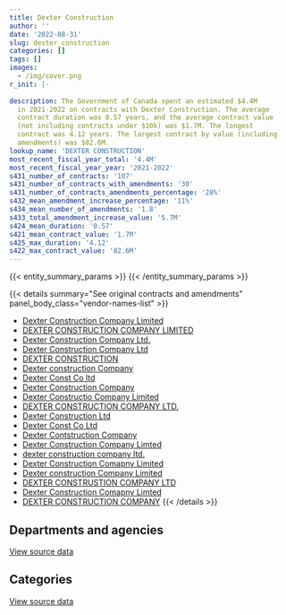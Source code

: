 ```yaml
---
title: Dexter Construction
author: ''
date: '2022-08-31'
slug: dexter_construction
categories: []
tags: []
images:
  - /img/cover.png
r_init: |-
  
description: The Government of Canada spent an estimated $4.4M
  in 2021-2022 on contracts with Dexter Construction. The average
  contract duration was 0.57 years, and the average contract value
  (not including contracts under $10k) was $1.7M. The longest
  contract was 4.12 years. The largest contract by value (including
  amendments) was $82.6M.
lookup_name: 'DEXTER CONSTRUCTION'
most_recent_fiscal_year_total: '4.4M'
most_recent_fiscal_year_year: '2021-2022'
s431_number_of_contracts: '107'
s431_number_of_contracts_with_amendments: '30'
s431_number_of_contracts_amendments_percentage: '28%'
s432_mean_amendment_increase_percentage: '11%'
s434_mean_number_of_amendments: '1.8'
s433_total_amendment_increase_value: '5.7M'
s424_mean_duration: '0.57'
s421_mean_contract_value: '1.7M'
s425_max_duration: '4.12'
s422_max_contract_value: '82.6M'
---
```


<script src="/rmarkdown-libs/htmlwidgets/htmlwidgets.js"></script>
<link href="/rmarkdown-libs/datatables-css/datatables-crosstalk.css" rel="stylesheet" />
<script src="/rmarkdown-libs/datatables-binding/datatables.js"></script>
<script src="/rmarkdown-libs/jquery/jquery-3.6.0.min.js"></script>
<link href="/rmarkdown-libs/dt-core-bootstrap/css/dataTables.bootstrap.min.css" rel="stylesheet" />
<link href="/rmarkdown-libs/dt-core-bootstrap/css/dataTables.bootstrap.extra.css" rel="stylesheet" />
<script src="/rmarkdown-libs/dt-core-bootstrap/js/jquery.dataTables.min.js"></script>
<script src="/rmarkdown-libs/dt-core-bootstrap/js/dataTables.bootstrap.min.js"></script>
<link href="/rmarkdown-libs/crosstalk/css/crosstalk.min.css" rel="stylesheet" />
<script src="/rmarkdown-libs/crosstalk/js/crosstalk.min.js"></script>
<script src="/rmarkdown-libs/htmlwidgets/htmlwidgets.js"></script>
<link href="/rmarkdown-libs/datatables-css/datatables-crosstalk.css" rel="stylesheet" />
<script src="/rmarkdown-libs/datatables-binding/datatables.js"></script>
<script src="/rmarkdown-libs/jquery/jquery-3.6.0.min.js"></script>
<link href="/rmarkdown-libs/dt-core-bootstrap/css/dataTables.bootstrap.min.css" rel="stylesheet" />
<link href="/rmarkdown-libs/dt-core-bootstrap/css/dataTables.bootstrap.extra.css" rel="stylesheet" />
<script src="/rmarkdown-libs/dt-core-bootstrap/js/jquery.dataTables.min.js"></script>
<script src="/rmarkdown-libs/dt-core-bootstrap/js/dataTables.bootstrap.min.js"></script>
<link href="/rmarkdown-libs/crosstalk/css/crosstalk.min.css" rel="stylesheet" />
<script src="/rmarkdown-libs/crosstalk/js/crosstalk.min.js"></script>

{{< entity_summary_params >}}
{{< /entity_summary_params >}}

{{< details summary="See original contracts and amendments" panel_body_class="vendor-names-list" >}}
- [Dexter Construction Company Limited](https://search.open.canada.ca/en/ct/?sort=contract_value_f%20desc&page=1&search_text=%22Dexter%20Construction%20Company%20Limited%22)
- [DEXTER CONSTRUCTION COMPANY LIMITED](https://search.open.canada.ca/en/ct/?sort=contract_value_f%20desc&page=1&search_text=%22DEXTER%20CONSTRUCTION%20COMPANY%20LIMITED%22)
- [Dexter Construction Company Ltd.](https://search.open.canada.ca/en/ct/?sort=contract_value_f%20desc&page=1&search_text=%22Dexter%20Construction%20Company%20Ltd.%22)
- [Dexter Construction Company Ltd](https://search.open.canada.ca/en/ct/?sort=contract_value_f%20desc&page=1&search_text=%22Dexter%20Construction%20Company%20Ltd%22)
- [DEXTER CONSTRUCTION](https://search.open.canada.ca/en/ct/?sort=contract_value_f%20desc&page=1&search_text=%22DEXTER%20CONSTRUCTION%22)
- [Dexter construction Company](https://search.open.canada.ca/en/ct/?sort=contract_value_f%20desc&page=1&search_text=%22Dexter%20construction%20Company%22)
- [Dexter Const Co ltd](https://search.open.canada.ca/en/ct/?sort=contract_value_f%20desc&page=1&search_text=%22Dexter%20Const%20Co%20ltd%22)
- [Dexter Construction Company](https://search.open.canada.ca/en/ct/?sort=contract_value_f%20desc&page=1&search_text=%22Dexter%20Construction%20Company%22)
- [Dexter Constructio Company Limited](https://search.open.canada.ca/en/ct/?sort=contract_value_f%20desc&page=1&search_text=%22Dexter%20Constructio%20Company%20Limited%22)
- [DEXTER CONSTRUCTION COMPANY LTD.](https://search.open.canada.ca/en/ct/?sort=contract_value_f%20desc&page=1&search_text=%22DEXTER%20CONSTRUCTION%20COMPANY%20LTD.%22)
- [Dexter Construction Ltd](https://search.open.canada.ca/en/ct/?sort=contract_value_f%20desc&page=1&search_text=%22Dexter%20Construction%20Ltd%22)
- [Dexter Const Co Ltd](https://search.open.canada.ca/en/ct/?sort=contract_value_f%20desc&page=1&search_text=%22Dexter%20Const%20Co%20Ltd%22)
- [Dexter Contstruction Company](https://search.open.canada.ca/en/ct/?sort=contract_value_f%20desc&page=1&search_text=%22Dexter%20Contstruction%20Company%22)
- [Dexter Construction Company Limted](https://search.open.canada.ca/en/ct/?sort=contract_value_f%20desc&page=1&search_text=%22Dexter%20Construction%20Company%20Limted%22)
- [dexter construction company ltd.](https://search.open.canada.ca/en/ct/?sort=contract_value_f%20desc&page=1&search_text=%22dexter%20construction%20company%20ltd.%22)
- [Dexter Construction Comapny Limited](https://search.open.canada.ca/en/ct/?sort=contract_value_f%20desc&page=1&search_text=%22Dexter%20Construction%20Comapny%20Limited%22)
- [Dexter construction Company Limited](https://search.open.canada.ca/en/ct/?sort=contract_value_f%20desc&page=1&search_text=%22Dexter%20construction%20Company%20Limited%22)
- [DEXTER CONSTRUSTION COMPANY LTD](https://search.open.canada.ca/en/ct/?sort=contract_value_f%20desc&page=1&search_text=%22DEXTER%20CONSTRUSTION%20COMPANY%20LTD%22)
- [Dexter Construction Comapny Limted](https://search.open.canada.ca/en/ct/?sort=contract_value_f%20desc&page=1&search_text=%22Dexter%20Construction%20Comapny%20Limted%22)
- [DEXTER CONSTRUCTION COMPANY](https://search.open.canada.ca/en/ct/?sort=contract_value_f%20desc&page=1&search_text=%22DEXTER%20CONSTRUCTION%20COMPANY%22)
{{< /details >}}

## Departments and agencies

<div id="htmlwidget-1" style="width:100%;height:auto;" class="datatables html-widget"></div>
<script type="application/json" data-for="htmlwidget-1">{"x":{"style":"bootstrap","filter":"none","vertical":false,"data":[["<a href=\"/departments/cfia-acia/\">Canadian Food Inspection Agency<\/a>","<a href=\"/departments/dnd-mdn/\">National Defence<\/a>","<a href=\"/departments/pc/\">Parks Canada<\/a>","<a href=\"/departments/pwgsc-tpsgc/\">Public Services and Procurement Canada<\/a>"],[28686.75,2494681.31,13404072.11,4355291.66],[null,319856.42,6414093.75,2679582.25],[null,4277034.24,351366.4,5677108.47],[null,1494492.57,2302643.8,641125]],"container":"<table class=\"table table-striped table-hover row-border order-column display\">\n  <thead>\n    <tr>\n      <th>Department<\/th>\n      <th>2018-2019<\/th>\n      <th>2019-2020<\/th>\n      <th>2020-2021<\/th>\n      <th>2021-2022<\/th>\n    <\/tr>\n  <\/thead>\n<\/table>","options":{"order":[[4,"desc"]],"pageLength":10,"autoWidth":true,"columnDefs":[{"targets":1,"render":"function(data, type, row, meta) {\n    return type !== 'display' ? data : DTWidget.formatCurrency(data, \"$\", 2, 3, \",\", \".\", true, null);\n  }"},{"targets":2,"render":"function(data, type, row, meta) {\n    return type !== 'display' ? data : DTWidget.formatCurrency(data, \"$\", 2, 3, \",\", \".\", true, null);\n  }"},{"targets":3,"render":"function(data, type, row, meta) {\n    return type !== 'display' ? data : DTWidget.formatCurrency(data, \"$\", 2, 3, \",\", \".\", true, null);\n  }"},{"targets":4,"render":"function(data, type, row, meta) {\n    return type !== 'display' ? data : DTWidget.formatCurrency(data, \"$\", 2, 3, \",\", \".\", true, null);\n  }"},{"width":"16%","targets":[1,2,3,4]},{"className":"dt-right","targets":[1,2,3,4]}],"orderClasses":false}},"evals":["options.columnDefs.0.render","options.columnDefs.1.render","options.columnDefs.2.render","options.columnDefs.3.render"],"jsHooks":[]}</script>
<p class="text-right">
<a href="https://github.com/GoC-Spending/contracts-data/tree/main/data/out/vendors/dexter_construction/summary_by_fiscal_year_by_department.csv" class="source-data-link btn btn-link">View source data</a>
</p>

## Categories

<div id="htmlwidget-2" style="width:100%;height:auto;" class="datatables html-widget"></div>
<script type="application/json" data-for="htmlwidget-2">{"x":{"style":"bootstrap","filter":"none","vertical":false,"data":[["<a href=\"/categories/facilities_and_construction/\">Facilities and construction<\/a>","<a href=\"/categories/office_management/\">Office management<\/a>","<a href=\"/categories/professional_services/\">Professional services<\/a>","<a href=\"/categories/transportation_and_logistics/\">Transportation and logistics<\/a>","<a href=\"/categories/industrial_products_and_services/\">Industrial products and services<\/a>"],[19347302.3,128802.3,806627.23,null,null],[9393678.83,null,19853.6,null,null],[9984594.65,null,45029.46,275885,null],[3940311.37,null,479550,null,18400]],"container":"<table class=\"table table-striped table-hover row-border order-column display\">\n  <thead>\n    <tr>\n      <th>Category<\/th>\n      <th>2018-2019<\/th>\n      <th>2019-2020<\/th>\n      <th>2020-2021<\/th>\n      <th>2021-2022<\/th>\n    <\/tr>\n  <\/thead>\n<\/table>","options":{"order":[[4,"desc"]],"dom":"t","pageLength":30,"autoWidth":true,"columnDefs":[{"targets":1,"render":"function(data, type, row, meta) {\n    return type !== 'display' ? data : DTWidget.formatCurrency(data, \"$\", 2, 3, \",\", \".\", true, null);\n  }"},{"targets":2,"render":"function(data, type, row, meta) {\n    return type !== 'display' ? data : DTWidget.formatCurrency(data, \"$\", 2, 3, \",\", \".\", true, null);\n  }"},{"targets":3,"render":"function(data, type, row, meta) {\n    return type !== 'display' ? data : DTWidget.formatCurrency(data, \"$\", 2, 3, \",\", \".\", true, null);\n  }"},{"targets":4,"render":"function(data, type, row, meta) {\n    return type !== 'display' ? data : DTWidget.formatCurrency(data, \"$\", 2, 3, \",\", \".\", true, null);\n  }"},{"width":"16%","targets":[1,2,3,4]},{"className":"dt-right","targets":[1,2,3,4]}],"orderClasses":false,"lengthMenu":[10,25,30,50,100]}},"evals":["options.columnDefs.0.render","options.columnDefs.1.render","options.columnDefs.2.render","options.columnDefs.3.render"],"jsHooks":[]}</script>
<p class="text-right">
<a href="https://github.com/GoC-Spending/contracts-data/tree/main/data/out/vendors/dexter_construction/summary_by_fiscal_year_by_category.csv" class="source-data-link btn btn-link">View source data</a>
</p>
